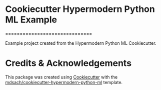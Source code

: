 # Cookiecutter Hypermodern Python ML Example
==============================

Example project created from the Hypermodern Python ML Cookiecutter.



# Credits & Acknowledgements

This package was created using [Cookiecutter](https://github.com/audreyfeldroy/cookiecutter) with the [mdsach/cookiecutter-hypermodern-python-ml](https://github.com/mdsach/cookiecutter-hypermodern-python-ml) template.
